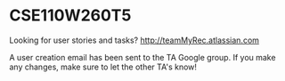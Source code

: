 # CSE110W260T5


Looking for user stories and tasks?
http://teamMyRec.atlassian.com

A user creation email has been sent to the TA Google group. If you make any changes, make sure to let the other TA's know!
